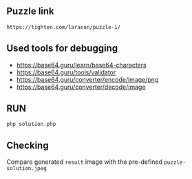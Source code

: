 ## Puzzle link
`https://tighten.com/laracon/puzzle-1/`

## Used tools for debugging
- https://base64.guru/learn/base64-characters
- https://base64.guru/tools/validator
- https://base64.guru/converter/encode/image/png
- https://base64.guru/converter/decode/image

## RUN

`php solution.php`

## Checking
Compare generated `result` image with the pre-defined `puzzle-solution.jpeg`